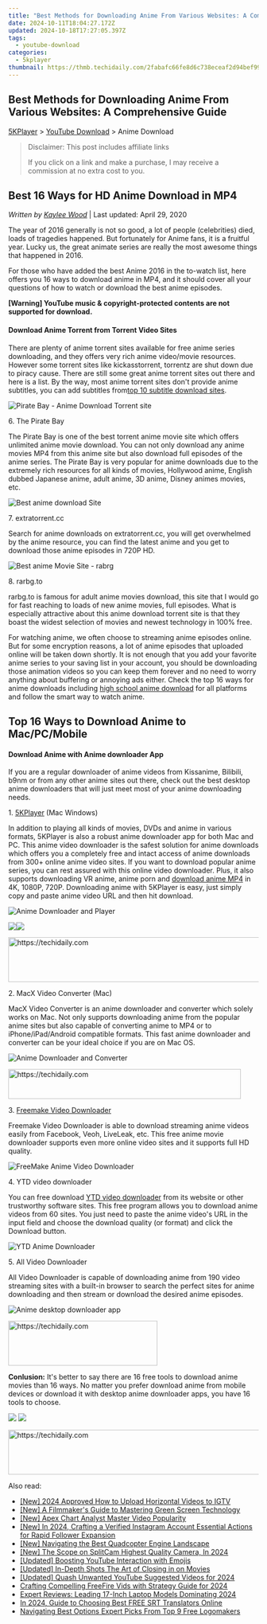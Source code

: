 ```yaml
---
title: "Best Methods for Downloading Anime From Various Websites: A Comprehensive Guide"
date: 2024-10-11T18:04:27.172Z
updated: 2024-10-18T17:27:05.397Z
tags:
  - youtube-download
categories:
  - 5kplayer
thumbnail: https://thmb.techidaily.com/2fabafc66fe8d6c738eceaf2d94bef9969abb79ce6dfc7f79cdd9561a56a5238.jpg
---
```


## Best Methods for Downloading Anime From Various Websites: A Comprehensive Guide

[5KPlayer](https://tools.techidaily.com/5kplayer/products/) \> [YouTube Download](https://tools.techidaily.com/5kplayer/youtube-download/) \> Anime Download 

>  Disclaimer: This post includes affiliate links
>
>  If you click on a link and make a purchase, I may receive a commission at no extra cost to you.
>

## Best 16 Ways for HD Anime Download in MP4

 _Written by [Kaylee Wood](https://www.quora.com/profile/Amanda-Hu-21)_ | Last updated: April 29, 2020 

The year of 2016 generally is not so good, a lot of people (celebrities) died, loads of tragedies happened. But fortunately for Anime fans, it is a fruitful year. Lucky us, the great animate series are really the most awesome things that happened in 2016\. 

For those who have added the best Anime 2016 in the to-watch list, here offers you 16 ways to download anime in MP4, and it should cover all your questions of how to watch or download the best anime episodes. 

**\[Warning\] YouTube music & copyright-protected contents are not supported for download.**

#### **Download Anime Torrent from Torrent Video Sites**

There are plenty of anime torrent sites available for free anime series downloading, and they offers very rich anime video/movie resources. However some torrent sites like kickasstorrent, torrentz are shut down due to piracy cause. There are still some great anime torrent sites out there and here is a list. By the way, most anime torrent sites don't provide anime subtitles, you can add subtitles from[top 10 subtitle download sites](https://tools.techidaily.com/5kplayer/video-music-player/).

![Pirate Bay - Anime Download Torrent site](https://www.5kplayer.com/youtube-download/img/3d-list-10.jpg) 

6\. The Pirate Bay

The Pirate Bay is one of the best torrent anime movie site which offers unlimited anime movie download. You can not only download any anime movies MP4 from this anime site but also download full episodes of the anime series. The Pirate Bay is very popular for anime downloads due to the extremely rich resources for all kinds of movies, Hollywood anime, English dubbed Japanese anime, adult anime, 3D anime, Disney animes movies, etc. 

![Best anime download Site](https://www.5kplayer.com/youtube-download/img/anime-download-4.jpg) 

7\. extratorrent.cc

Search for anime downloads on extratorrent.cc, you will get overwhelmed by the anime resource, you can find the latest anime and you get to download those anime episodes in 720P HD. 

![Best anime Movie Site - rabrg](https://www.5kplayer.com/youtube-download/img/anime-download-5.jpg) 

8\. rarbg.to

rarbg.to is famous for adult anime movies download, this site that I would go for fast reaching to loads of new anime movies, full episodes. What is especially attractive about this anime download torrent site is that they boast the widest selection of movies and newest technology in 100% free.

For watching anime, we often choose to streaming anime episodes online. But for some encryption reasons, a lot of anime episodes that uploaded online will be taken down shortly. It is not enough that you add your favorite anime series to your saving list in your account, you should be downloading those animation videos so you can keep them forever and no need to worry anything about buffering or annoying ads either. Check the top 16 ways for anime downloads including [high school anime download](https://tools.techidaily.com/5kplayer/youtube-download/) for all platforms and follow the smart way to watch anime. 

## Top 16 Ways to Download Anime to Mac/PC/Mobile

#### **Download Anime with Anime downloader App**

If you are a regular downloader of anime videos from Kissanime, Bilibili, b9nm or from any other anime sites out there, check out the best desktop anime downloaders that will just meet most of your anime downloading needs. 

1\. [5KPlayer](https://tools.techidaily.com/5kplayer/products/) (Mac Windows) 

In addition to playing all kinds of movies, DVDs and anime in various formats, 5KPlayer is also a robust anime downloader app for both Mac and PC. This anime video downloader is the safest solution for anime downloads which offers you a completely free and intact access of anime downloads from 300+ online anime video sites. If you want to download popular anime series, you can rest assured with this online video downloader. Plus, it also supports downloading VR anime, anime porn and [download anime MP4](https://tools.techidaily.com/5kplayer/youtube-download/) in 4K, 1080P, 720P. Downloading anime with 5KPlayer is easy, just simply copy and paste anime video URL and then hit download. 

![Anime Downloader and Player](https://www.5kplayer.com/youtube-download/img/free-anime-download-step.jpg) 

[![](https://www.5kplayer.com/youtube-download/../button/freedownwhitewin.png)](https://tools.techidaily.com/5kplayer/products/)[![](https://www.5kplayer.com/youtube-download/../button/freedownbackmac.png)](https://tools.techidaily.com/5kplayer/products/) 

<!-- affiliate ads begin -->
<a href="https://dhgate.sjv.io/c/5597632/1186864/12108" target="_top" id="1186864">
  <img src="//a.impactradius-go.com/display-ad/12108-1186864" border="0" alt="https://techidaily.com" width="728" height="90"/>
</a>
<img height="0" width="0" src="https://dhgate.sjv.io/i/5597632/1186864/12108" style="position:absolute;visibility:hidden;" border="0" />
<!-- affiliate ads end -->

 2\. MacX Video Converter (Mac)

MacX Video Converter is an anime downloader and converter which solely works on Mac. Not only supports downloading anime from the popular anime sites but also capable of converting anime to MP4 or to iPhone/iPad/Android compatible formats. This fast anime downloader and converter can be your ideal choice if you are on Mac OS. 

![Anime Downloader and Converter](https://www.5kplayer.com/youtube-download/img/anime-download-2.jpg) 

<!-- affiliate ads begin -->
<a href="https://aligracehair.sjv.io/c/5597632/2135418/19272" target="_top" id="2135418">
  <img src="//a.impactradius-go.com/display-ad/19272-2135418" border="0" alt="https://techidaily.com" width="468" height="60"/>
</a>
<img height="0" width="0" src="https://aligracehair.sjv.io/i/5597632/2135418/19272" style="position:absolute;visibility:hidden;" border="0" />
<!-- affiliate ads end -->

3\. [Freemake Video Downloader](https://tools.techidaily.com/5kplayer/youtube-download/)

Freemake Video Downloader is able to download streaming anime videos easily from Facebook, Veoh, LiveLeak, etc. This free anime movie downloader supports even more online video sites and it supports full HD quality. 

![FreeMake Anime Video Downloader](https://www.5kplayer.com/youtube-download/img/anime-download-3.png) 

4\. YTD video downloader 

You can free download [YTD video downloader](https://tools.techidaily.com/5kplayer/youtube-download/) from its website or other trustworthy software sites. This free program allows you to download anime videos from 60 sites. You just need to paste the anime video's URL in the input field and choose the download quality (or format) and click the Download button.

![YTD Anime Downloader](https://www.5kplayer.com/youtube-download/img/5kp-freemake-video-downloader-alternatives-zjy-003.png) 

5\. All Video Downloader

All Video Downloader is capable of downloading anime from 190 video streaming sites with a built-in browser to search the perfect sites for anime downloading and then stream or download the desired anime episodes. 

![Anime desktop downloader app](https://www.5kplayer.com/youtube-download/img/5kp-freemake-video-downloader-alternatives-zjy-005.jpg) 

<!-- affiliate ads begin -->
<a href="https://aligracehair.sjv.io/c/5597632/1997717/19272" target="_top" id="1997717">
  <img src="//a.impactradius-go.com/display-ad/19272-1997717" border="0" alt="https://techidaily.com" width="300" height="90"/>
</a>
<img height="0" width="0" src="https://aligracehair.sjv.io/i/5597632/1997717/19272" style="position:absolute;visibility:hidden;" border="0" />
<!-- affiliate ads end -->

**Conlusion:** It's better to say there are 16 free tools to download anime movies than 16 ways. No matter you prefer download anime from mobile devices or download it with desktop anime downloader apps, you have 16 tools to choose. 

[![](https://www.5kplayer.com/youtube-download/../button/freedownwhitewin.png)](https://tools.techidaily.com/5kplayer/products/) [![](https://www.5kplayer.com/youtube-download/../button/freedownbackmac.png)](https://tools.techidaily.com/5kplayer/products/)

<!-- affiliate ads begin -->
<a href="https://aligracehair.sjv.io/c/5597632/1948895/19272" target="_top" id="1948895">
  <img src="//a.impactradius-go.com/display-ad/19272-1948895" border="0" alt="https://techidaily.com" width="728" height="90"/>
</a>
<img height="0" width="0" src="https://aligracehair.sjv.io/i/5597632/1948895/19272" style="position:absolute;visibility:hidden;" border="0" />
<!-- affiliate ads end -->

<ins class="adsbygoogle"
     style="display:block"
     data-ad-format="autorelaxed"
     data-ad-client="ca-pub-7571918770474297"
     data-ad-slot="1223367746"></ins>

<ins class="adsbygoogle"
     style="display:block"
     data-ad-client="ca-pub-7571918770474297"
     data-ad-slot="8358498916"
     data-ad-format="auto"
     data-full-width-responsive="true"></ins>

<span class="atpl-alsoreadstyle">Also read:</span>
<div><ul>
<li><a href="https://instagram-video-files.techidaily.com/new-2024-approved-how-to-upload-horizontal-videos-to-igtv/"><u>[New] 2024 Approved How to Upload Horizontal Videos to IGTV</u></a></li>
<li><a href="https://youtube-video-recordings.techidaily.com/new-a-filmmakers-guide-to-mastering-green-screen-technology/"><u>[New] A Filmmaker's Guide to Mastering Green Screen Technology</u></a></li>
<li><a href="https://youtube-video-recordings.techidaily.com/new-apex-chart-analyst-master-video-popularity/"><u>[New] Apex Chart Analyst Master Video Popularity</u></a></li>
<li><a href="https://instagram-clips.techidaily.com/new-in-2024-crafting-a-verified-instagram-account-essential-actions-for-rapid-follower-expansion/"><u>[New] In 2024, Crafting a Verified Instagram Account Essential Actions for Rapid Follower Expansion</u></a></li>
<li><a href="https://extra-skills.techidaily.com/new-navigating-the-best-quadcopter-engine-landscape/"><u>[New] Navigating the Best Quadcopter Engine Landscape</u></a></li>
<li><a href="https://desktop-recording.techidaily.com/new-the-scope-on-splitcam-highest-quality-camera-in-2024/"><u>[New] The Scope on SplitCam Highest Quality Camera, In 2024</u></a></li>
<li><a href="https://youtube-video-recordings.techidaily.com/updated-boosting-youtube-interaction-with-emojis/"><u>[Updated] Boosting YouTube Interaction with Emojis</u></a></li>
<li><a href="https://fox-links.techidaily.com/updated-in-depth-shots-the-art-of-closing-in-on-movies/"><u>[Updated] In-Depth Shots The Art of Closing in on Movies</u></a></li>
<li><a href="https://youtube-tips.techidaily.com/ed-quash-unwanted-youtube-suggested-videos-for-2024/"><u>[Updated] Quash Unwanted YouTube Suggested Videos for 2024</u></a></li>
<li><a href="https://youtube-video-recordings.techidaily.com/crafting-compelling-freefire-vids-with-strategy-guide-for-2024/"><u>Crafting Compelling FreeFire Vids with Strategy Guide for 2024</u></a></li>
<li><a href="https://buynow-reviews.techidaily.com/expert-reviews-leading-17-inch-laptop-models-dominating-2024/"><u>Expert Reviews: Leading 17-Inch Laptop Models Dominating 2024</u></a></li>
<li><a href="https://fox-links.techidaily.com/in-2024-guide-to-choosing-best-free-srt-translators-online/"><u>In 2024, Guide to Choosing Best FREE SRT Translators Online</u></a></li>
<li><a href="https://youtube-video-recordings.techidaily.com/navigating-best-options-expert-picks-from-top-9-free-logomakers/"><u>Navigating Best Options Expert Picks From Top 9 Free Logomakers</u></a></li>
</ul></div>

